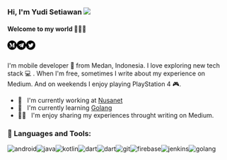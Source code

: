 ### Hi, I'm Yudi Setiawan <img src="https://github.com/TheDudeThatCode/TheDudeThatCode/blob/master/Assets/Hi.gif" width="30px">
#### Welcome to my world 👨🏻‍💻

<a href="https://medium.com/@kolonel.yudisetiawan">
  <img align="left" alt="Yudi Setiawan | Medium" width="21px" src="https://raw.githubusercontent.com/CoderJava/CoderJava/51908e268ea64fa36a733992b212ad7bb39afb6f/assets/iconmonstr-medium-4.svg" />
</a>
<a href="https://t.me/CoderJavaX">
  <img align="left" alt="Yudi Setiawan | Telegram" width="21px" src="https://raw.githubusercontent.com/CoderJava/CoderJava/288a09c88745944e9283060fb560630b37ac195b/assets/iconmonstr-telegram-4.svg" />
</a>
<a href="https://twitter.com/CoderJavaX">
  <img align="left" alt="Yudi Setiawan | Twitter" width="21px" src="https://raw.githubusercontent.com/CoderJava/CoderJava/master/assets/iconmonstr-twitter-4.svg" />
</a>

<br />
<br />

I'm mobile developer 📱 from Medan, Indonesia. I love exploring new tech stack 💻 . When I'm free, sometimes I write about my experience on Medium. And on weekends I enjoy playing PlayStation 4 🎮.
<br />

- 🏢 &nbsp; I'm currently working at [Nusanet](https://www.nusa.net.id)
- 📖 &nbsp; I'm currently learning [Golang](https://github.com/golang/go)
- ✍🏻 &nbsp; I'm enjoy sharing my experiences throught writing on Medium.

### 🔨 Languages and Tools:
<a href="https://www.android.com/" target="_blank"> <img align="left" src="https://raw.githubusercontent.com/rahul-jha98/README_icons/main/language_and_tools/square/android/android.svg" alt="android" height="42px"/> </a>
<a href="https://java.com/en/" target="_blank"> <img align="left" src="https://raw.githubusercontent.com/rahul-jha98/README_icons/main/language_and_tools/square/java/java.svg" alt="java" height="42px"/> </a>
<a href="https://kotlinlang.org/" target="_blank"> <img align="left" src="https://raw.githubusercontent.com/rahul-jha98/README_icons/main/language_and_tools/square/kotlin/kotlin.svg" alt="kotlin" height="42px"/> </a>
<a href="https://dart.dev/" target="_blank"> <img align="left" src="https://raw.githubusercontent.com/rahul-jha98/README_icons/main/language_and_tools/square/dart/dart.svg" alt="dart" height="42px"/> </a>
<a href="https://flutter.dev/" target="_blank"> <img align="left" src="https://raw.githubusercontent.com/rahul-jha98/README_icons/main/language_and_tools/square/flutter/flutter.svg" alt="dart" height="42px"/> </a>
<a href="https://github.com/" target="_blank"> <img align="left" src="https://raw.githubusercontent.com/rahul-jha98/README_icons/main/language_and_tools/square/git-scm/git-scm.svg" alt="git" height="42px"/> </a>
<a href="https://firebase.google.com/" target="_blank"> <img align="left" src="https://raw.githubusercontent.com/rahul-jha98/README_icons/main/language_and_tools/square/firebase/firebase.svg" alt="firebase" height="42px"/> </a>
<a href="https://www.jenkins.io/" target="_blank"> <img align="left" src="https://raw.githubusercontent.com/rahul-jha98/README_icons/main/language_and_tools/square/jenkins/jenkins.svg" alt="jenkins" height="42px"/> </a>
<a href="https://go.dev/" target="_blank"> <img align="left" src="https://raw.githubusercontent.com/rahul-jha98/README_icons/main/language_and_tools/square/go/go.svg" alt="golang" height="42px"/> </a>
